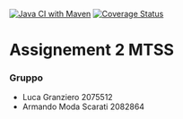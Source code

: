 [![Java CI with Maven](https://github.com/Granz09124/Assignement2MTSS/actions/workflows/maven.yml/badge.svg)](https://github.com/Granz09124/Assignement2MTSS/actions/workflows/maven.yml)
[![Coverage Status](https://coveralls.io/repos/github/Granz09124/Assignement2MTSS/badge.svg?branch=main)](https://coveralls.io/github/Granz09124/Assignement2MTSS?branch=main)
<!-- Trigger coverage update -->
# Assignement 2 MTSS 

### Gruppo
- Luca Granziero 2075512
- Armando Moda Scarati 2082864


